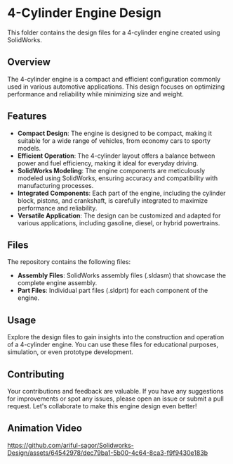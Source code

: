 # 4-Cylinder Engine Design

This folder contains the design files for a 4-cylinder engine created using SolidWorks.

## Overview

The 4-cylinder engine is a compact and efficient configuration commonly used in various automotive applications. This design focuses on optimizing performance and reliability while minimizing size and weight.

## Features

- **Compact Design**: The engine is designed to be compact, making it suitable for a wide range of vehicles, from economy cars to sporty models.
- **Efficient Operation**: The 4-cylinder layout offers a balance between power and fuel efficiency, making it ideal for everyday driving.
- **SolidWorks Modeling**: The engine components are meticulously modeled using SolidWorks, ensuring accuracy and compatibility with manufacturing processes.
- **Integrated Components**: Each part of the engine, including the cylinder block, pistons, and crankshaft, is carefully integrated to maximize performance and reliability.
- **Versatile Application**: The design can be customized and adapted for various applications, including gasoline, diesel, or hybrid powertrains.

## Files

The repository contains the following files:

- **Assembly Files**: SolidWorks assembly files (.sldasm) that showcase the complete engine assembly.
- **Part Files**: Individual part files (.sldprt) for each component of the engine.

## Usage

Explore the design files to gain insights into the construction and operation of a 4-cylinder engine. You can use these files for educational purposes, simulation, or even prototype development.

## Contributing

Your contributions and feedback are valuable. If you have any suggestions for improvements or spot any issues, please open an issue or submit a pull request. Let's collaborate to make this engine design even better!


## Animation Video





https://github.com/ariful-sagor/Solidworks-Design/assets/64542978/dec79ba1-5b00-4c64-8ca3-f9f9430e183b






